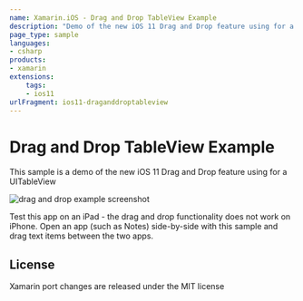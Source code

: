 ```yaml
---
name: Xamarin.iOS - Drag and Drop TableView Example
description: "Demo of the new iOS 11 Drag and Drop feature using for a UITableView Test this app on an iPad - the drag and drop functionality... (iOS11)"
page_type: sample
languages:
- csharp
products:
- xamarin
extensions:
    tags:
    - ios11
urlFragment: ios11-draganddroptableview
---
```

# Drag and Drop TableView Example

This sample is a demo of the new iOS 11 Drag and Drop feature using for a UITableView

![drag and drop example screenshot](Screenshots/01-sml.png)

Test this app on an iPad - the drag and drop functionality does not work on iPhone. Open an app (such as Notes) side-by-side with this sample and drag text items between the two apps.

## License

Xamarin port changes are released under the MIT license
